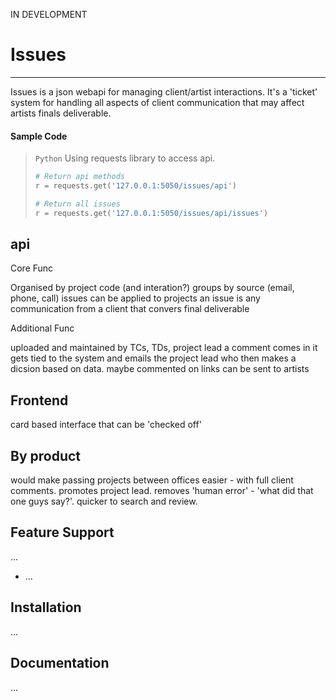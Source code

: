 IN DEVELOPMENT
# Issues

---
Issues is a json webapi for managing client/artist interactions. It's a 'ticket' system for handling all aspects of client communication that may affect artists finals deliverable.

#### Sample Code

> `Python` Using requests library to access api.
>```python
> # Return api methods
>r = requests.get('127.0.0.1:5050/issues/api')
>
> # Return all issues
>r = requests.get('127.0.0.1:5050/issues/api/issues')
>```

## api
Core Func

Organised by project code (and interation?)
groups by source (email, phone, call)
issues can be applied to projects
an issue is any communication from a client that convers final deliverable

Additional Func

uploaded and maintained by TCs, TDs, project lead
a comment comes in it gets tied to the system and emails the project lead who
then makes a dicsion based on data.
maybe commented on
links can be sent to artists

## Frontend

card based interface that can be 'checked off'

By product
--
would make passing projects between offices easier - with full client comments.
promotes project lead.
removes 'human error' - 'what did that one guys say?'.
quicker to search and review.

Feature Support
---------------

...

- ...


Installation
------------

...

Documentation
-------------

...
